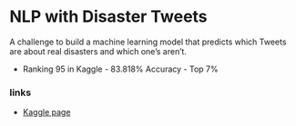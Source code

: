 # NLP with Disaster Tweets
A challenge to build a machine learning model that predicts which Tweets are about real disasters and which one’s aren’t.
- Ranking 95 in Kaggle - 83.818% Accuracy - Top 7%

### links
- [Kaggle page](https://www.kaggle.com/c/nlp-getting-started)

